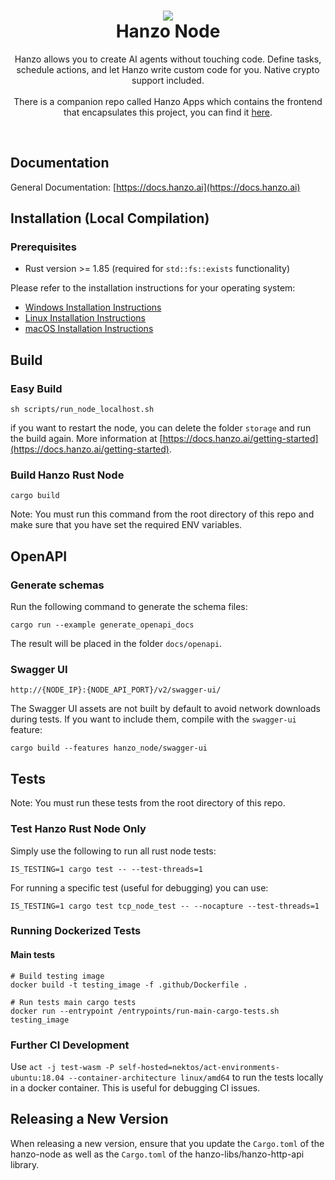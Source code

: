 <h1 align="center">
  <img src="files/icon.png"/><br/>
  Hanzo Node
</h1>
<p align="center">Hanzo allows you to create AI agents without touching code. Define tasks, schedule actions, and let Hanzo write custom code for you. Native crypto support included.<br/><br/> There is a companion repo called Hanzo Apps which contains the frontend that encapsulates this project, you can find it <a href="https://github.com/hanzoai/hanzo-apps">here</a>.</p><br/>

## Documentation

General Documentation: [https://docs.hanzo.ai](https://docs.hanzo.ai)

## Installation (Local Compilation)

### Prerequisites

- Rust version >= 1.85 (required for `std::fs::exists` functionality)

Please refer to the installation instructions for your operating system:

- [Windows Installation Instructions](docs/installation/windows.md)
- [Linux Installation Instructions](docs/installation/linux.md)
- [macOS Installation Instructions](docs/installation/macos.md)

## Build

### Easy Build

```
sh scripts/run_node_localhost.sh
```

if you want to restart the node, you can delete the folder `storage` and run the build again. More information at [https://docs.hanzo.ai/getting-started](https://docs.hanzo.ai/getting-started).

### Build Hanzo Rust Node

```
cargo build
```
Note: You must run this command from the root directory of this repo and make sure that you have set the required ENV variables.

## OpenAPI

### Generate schemas

Run the following command to generate the schema files: 

```
cargo run --example generate_openapi_docs
```

The result will be placed in the folder `docs/openapi`.

### Swagger UI

```
http://{NODE_IP}:{NODE_API_PORT}/v2/swagger-ui/
```

The Swagger UI assets are not built by default to avoid network downloads during
tests. If you want to include them, compile with the `swagger-ui` feature:

```
cargo build --features hanzo_node/swagger-ui
```

## Tests

Note: You must run these tests from the root directory of this repo.

### Test Hanzo Rust Node Only

Simply use the following to run all rust node tests:

```
IS_TESTING=1 cargo test -- --test-threads=1
```

For running a specific test (useful for debugging) you can use:

```
IS_TESTING=1 cargo test tcp_node_test -- --nocapture --test-threads=1
```

### Running Dockerized Tests

#### Main tests

```
# Build testing image
docker build -t testing_image -f .github/Dockerfile .

# Run tests main cargo tests
docker run --entrypoint /entrypoints/run-main-cargo-tests.sh testing_image
```

### Further CI Development

Use `act -j test-wasm -P self-hosted=nektos/act-environments-ubuntu:18.04 --container-architecture linux/amd64` to run the tests locally in a docker container. This is useful for debugging CI issues.

## Releasing a New Version

When releasing a new version, ensure that you update the `Cargo.toml` of the hanzo-node as well as the `Cargo.toml` of the hanzo-libs/hanzo-http-api library.
